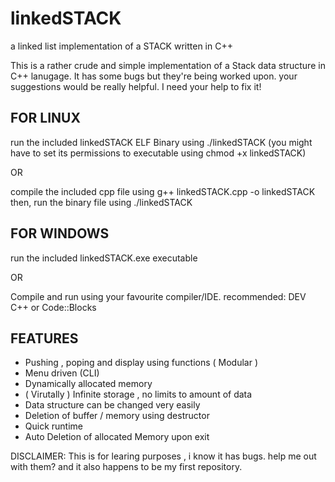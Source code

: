 # linkedSTACK

a linked list implementation of a STACK written in C++

This is a rather crude and simple implementation of a Stack data structure in C++ lanugage.
It has some bugs but they're being worked upon. your suggestions would be really helpful. 
I need your help to fix it! 

FOR LINUX
---------
run the included linkedSTACK ELF Binary using ./linkedSTACK 
(you might have to set its permissions to executable using chmod +x linkedSTACK)

OR

compile the included cpp file using g++ linkedSTACK.cpp -o linkedSTACK
then, run the binary file using ./linkedSTACK


FOR WINDOWS
-----------
run the included linkedSTACK.exe executable

OR

Compile and run using your favourite compiler/IDE.
recommended: DEV C++ or Code::Blocks

FEATURES
---------
* Pushing , poping and display using functions ( Modular )
* Menu driven (CLI)
* Dynamically allocated memory
* ( Virutally ) Infinite storage , no limits to amount of data
* Data structure can be changed very easily
* Deletion of buffer / memory using destructor
* Quick runtime
* Auto Deletion of allocated Memory upon exit



DISCLAIMER: This is for learing purposes , i know it has bugs. help me out with them?
and it also happens to be my first repository.
